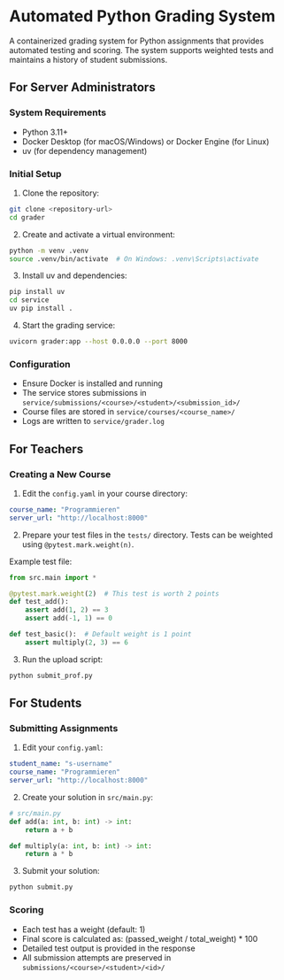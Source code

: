 # Automated Python Grading System

A containerized grading system for Python assignments that provides automated testing and scoring. The system supports weighted tests and maintains a history of student submissions.

## For Server Administrators

### System Requirements
- Python 3.11+
- Docker Desktop (for macOS/Windows) or Docker Engine (for Linux)
- uv (for dependency management)

### Initial Setup

1. Clone the repository:
```bash
git clone <repository-url>
cd grader
```

2. Create and activate a virtual environment:
```bash
python -m venv .venv
source .venv/bin/activate  # On Windows: .venv\Scripts\activate
```

3. Install uv and dependencies:
```bash
pip install uv
cd service
uv pip install .
```

4. Start the grading service:
```bash
uvicorn grader:app --host 0.0.0.0 --port 8000
```

### Configuration
- Ensure Docker is installed and running
- The service stores submissions in `service/submissions/<course>/<student>/<submission_id>/`
- Course files are stored in `service/courses/<course_name>/`
- Logs are written to `service/grader.log`

## For Teachers

### Creating a New Course

1. Edit the `config.yaml` in your course directory:
```yaml
course_name: "Programmieren"
server_url: "http://localhost:8000"
```

2. Prepare your test files in the `tests/` directory. Tests can be weighted using `@pytest.mark.weight(n)`.

Example test file:
```python
from src.main import *

@pytest.mark.weight(2)  # This test is worth 2 points
def test_add():
    assert add(1, 2) == 3
    assert add(-1, 1) == 0

def test_basic():  # Default weight is 1 point
    assert multiply(2, 3) == 6
```

3. Run the upload script:
```bash
python submit_prof.py
```

## For Students

### Submitting Assignments

1. Edit your `config.yaml`:
```yaml
student_name: "s-username"
course_name: "Programmieren"
server_url: "http://localhost:8000"
```

2. Create your solution in `src/main.py`:
```python
# src/main.py
def add(a: int, b: int) -> int:
    return a + b

def multiply(a: int, b: int) -> int:
    return a * b
```

3. Submit your solution:
```bash
python submit.py
```

### Scoring
- Each test has a weight (default: 1)
- Final score is calculated as: (passed_weight / total_weight) * 100
- Detailed test output is provided in the response
- All submission attempts are preserved in `submissions/<course>/<student>/<id>/`
